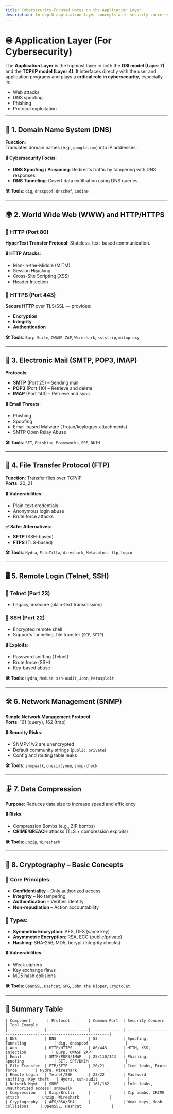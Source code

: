 ```yaml
---
title: Cybersecurity-Focused Notes on the Application Layer
description: In-depth application layer concepts with security concerns, tools, and common protocols.
---
```


# 🌐 Application Layer (For Cybersecurity)

The **Application Layer** is the topmost layer in both the **OSI model (Layer 7)** and the **TCP/IP model (Layer 4)**. It interfaces directly with the user and application programs and plays a **critical role in cybersecurity**, especially in:

- Web attacks
- DNS spoofing
- Phishing
- Protocol exploitation

---

## 📌 1. Domain Name System (DNS)

**Function**:  
Translates domain names (e.g., `google.com`) into IP addresses.

**🔒 Cybersecurity Focus**:
- **DNS Spoofing / Poisoning**: Redirects traffic by tampering with DNS responses.
- **DNS Tunneling**: Covert data exfiltration using DNS queries.

**🛠 Tools**: `dig`, `dnsspoof`, `dnschef`, `iodine`

---

## 🌍 2. World Wide Web (WWW) and HTTP/HTTPS

### 🔹 HTTP (Port 80)
**HyperText Transfer Protocol**: Stateless, text-based communication.

**🔒 HTTP Attacks**:
- Man-in-the-Middle (MITM)
- Session Hijacking
- Cross-Site Scripting (XSS)
- Header Injection

### 🔐 HTTPS (Port 443)
**Secure HTTP** over TLS/SSL — provides:
- **Encryption**
- **Integrity**
- **Authentication**

**🛠 Tools**: `Burp Suite`, `OWASP ZAP`, `Wireshark`, `sslstrip`, `mitmproxy`

---

## 📧 3. Electronic Mail (SMTP, POP3, IMAP)

**Protocols**:
- **SMTP** (Port 25) – Sending mail
- **POP3** (Port 110) – Retrieve and delete
- **IMAP** (Port 143) – Retrieve and sync

**🔒 Email Threats**:
- Phishing
- Spoofing
- Email-based Malware (Trojan/keylogger attachments)
- SMTP Open Relay Abuse

**🛠 Tools**: `SET`, `Phishing Frameworks`, `SPF`, `DKIM`

---

## 📁 4. File Transfer Protocol (FTP)

**Function**: Transfer files over TCP/IP  
**Ports**: 20, 21

**🔒 Vulnerabilities**:
- Plain-text credentials
- Anonymous login abuse
- Brute force attacks

**✅ Safer Alternatives**:
- **SFTP** (SSH-based)
- **FTPS** (TLS-based)

**🛠 Tools**: `Hydra`, `FileZilla`, `Wireshark`, `Metasploit ftp_login`

---

## 🖥 5. Remote Login (Telnet, SSH)

### 🔹 Telnet (Port 23)
- Legacy, insecure (plain-text transmission)

### 🔹 SSH (Port 22)
- Encrypted remote shell
- Supports tunneling, file transfer (`SCP`, `SFTP`)

**🔒 Exploits**:
- Password sniffing (Telnet)
- Brute force (SSH)
- Key-based abuse

**🛠 Tools**: `Hydra`, `Medusa`, `ssh-audit`, `John`, `Metasploit`

---

## 🛠 6. Network Management (SNMP)

**Simple Network Management Protocol**  
**Ports**: 161 (query), 162 (trap)

**🔒 Security Risks**:
- SNMPv1/v2 are unencrypted
- Default community strings (`public`, `private`)
- Config and routing table leaks

**🛠 Tools**: `snmpwalk`, `onesixtyone`, `snmp-check`

---

## 🗜 7. Data Compression

**Purpose**: Reduces data size to increase speed and efficiency

**🔒 Risks**:
- Compression Bombs (e.g., ZIP bombs)
- **CRIME**/**BREACH** attacks (TLS + compression exploits)

**🛠 Tools**: `unzip`, `Wireshark`

---

## 🔐 8. Cryptography – Basic Concepts

### 🔹 Core Principles:
- **Confidentiality** – Only authorized access
- **Integrity** – No tampering
- **Authentication** – Verifies identity
- **Non-repudiation** – Action accountability

### 🔹 Types:
- **Symmetric Encryption**: AES, DES (same key)
- **Asymmetric Encryption**: RSA, ECC (public/private)
- **Hashing**: SHA-256, MD5, bcrypt (integrity checks)

**🔒 Vulnerabilities**:
- Weak ciphers
- Key exchange flaws
- MD5 hash collisions

**🛠 Tools**: `OpenSSL`, `Hashcat`, `GPG`, `John the Ripper`, `CryptoCat`

---

## 🧠 Summary Table

```mdx:table
| Component       | Protocol        | Common Port  | Security Concern               | Tool Example                 |
|----------------|------------------|--------------|--------------------------------|------------------------------|
| DNS            | DNS              | 53           | Spoofing, Tunneling            | dig, dnsspoof                |
| Web            | HTTP/HTTPS       | 80/443       | MITM, XSS, Injection           | Burp, OWASP ZAP              |
| Email          | SMTP/POP3/IMAP   | 25/110/143   | Phishing, Spoofing             | SET, SPF/DKIM                |
| File Transfer  | FTP/SFTP         | 20/21        | Cred leaks, Brute force        | Hydra, Wireshark             |
| Remote Login   | Telnet/SSH       | 23/22        | Password sniffing, Key theft   | Hydra, ssh-audit             |
| Network Mgmt   | SNMP             | 161/162      | Info leaks, Unauthorized access| snmpwalk                     |
| Compression    | Gzip/Brotli      | -            | Zip bombs, CRIME attack        | unzip, Wireshark             |
| Cryptography   | AES/RSA/SHA      | -            | Weak keys, Hash collisions     | OpenSSL, Hashcat             |
